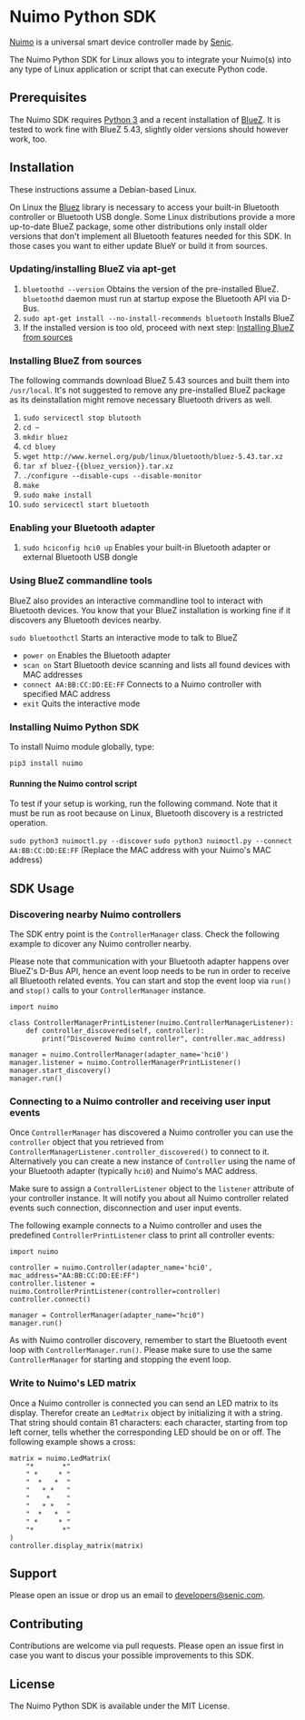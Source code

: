 # Nuimo Python SDK
[Nuimo](https://senic.com) is a universal smart device controller made by [Senic](https://senic.com).

The Nuimo Python SDK for Linux allows you to integrate your Nuimo(s) into any type of Linux application or script that can execute Python code.

## Prerequisites
The Nuimo SDK requires [Python 3](https://www.python.org) and a recent installation of [BlueZ](http://www.bluez.org/). It is tested to work fine with BlueZ 5.43, slightly older versions should however work, too.

## Installation
These instructions assume a Debian-based Linux.

On Linux the [Bluez](http://www.bluez.org/) library is necessary to access your built-in Bluetooth controller or Bluetooth USB dongle. Some Linux distributions provide a more up-to-date BlueZ package, some other distributions only install older versions that don't implement all Bluetooth features needed for this SDK. In those cases you want to either update BlueY or build it from sources.

### Updating/installing BlueZ via apt-get

1. `bluetoothd --version` Obtains the version of the pre-installed BlueZ. `bluetoothd` daemon must run at startup expose the Bluetooth API via D-Bus.
2. `sudo apt-get install --no-install-recommends bluetooth` Installs BlueZ
3. If the installed version is too old, proceed with next step: [Installing BlueZ from sources](#installing-bluez-from-sources)

### Installing BlueZ from sources

The following commands download BlueZ 5.43 sources and built them into `/usr/local`. It's not suggested to remove any pre-installed BlueZ package as its deinstallation might remove necessary Bluetooth drivers as well.

1. `sudo servicectl stop blutooth`
2. `cd ~`
3. `mkdir bluez`
4. `cd bluey`
5. `wget http://www.kernel.org/pub/linux/bluetooth/bluez-5.43.tar.xz`
6. `tar xf bluez-{{bluez_version}}.tar.xz`
7. `./configure --disable-cups --disable-monitor`
8. `make`
9. `sudo make install`
10. `sudo servicectl start bluetooth`

### Enabling your Bluetooth adapter

1. `sudo hciconfig hci0 up` Enables your built-in Bluetooth adapter or external Bluetooth USB dongle

### Using BlueZ commandline tools
BlueZ also provides an interactive commandline tool to interact with Bluetooth devices. You know that your BlueZ installation is working fine if it discovers any Bluetooth devices nearby.

`sudo bluetoothctl` Starts an interactive mode to talk to BlueZ
  * `power on` Enables the Bluetooth adapter
  * `scan on` Start Bluetooth device scanning and lists all found devices with MAC addresses
  * `connect AA:BB:CC:DD:EE:FF` Connects to a Nuimo controller with specified MAC address
  * `exit` Quits the interactive mode

### Installing Nuimo Python SDK

To install Nuimo module globally, type:

`pip3 install nuimo`

#### Running the Nuimo control script

To test if your setup is working, run the following command. Note that it must be run as root because on Linux, Bluetooth discovery is a restricted operation.

`sudo python3 nuimoctl.py --discover`
`sudo python3 nuimoctl.py --connect AA:BB:CC:DD:EE:FF` (Replace the MAC address with your Nuimo's MAC address)

## SDK Usage

### Discovering nearby Nuimo controllers

The SDK entry point is the `ControllerManager` class. Check the following example to dicover any Nuimo controller nearby.

Please note that communication with your Bluetooth adapter happens over BlueZ's D-Bus API, hence an event loop needs to be run in order to receive all Bluetooth related events. You can start and stop the event loop via `run()` and `stop()` calls to your `ControllerManager` instance.


```
import nuimo

class ControllerManagerPrintListener(nuimo.ControllerManagerListener):
    def controller_discovered(self, controller):
        print("Discovered Nuimo controller", controller.mac_address)

manager = nuimo.ControllerManager(adapter_name='hci0')
manager.listener = nuimo.ControllerManagerPrintListener()
manager.start_discovery()
manager.run()

```

### Connecting to a Nuimo controller and receiving user input events

Once `ControllerManager` has discovered a Nuimo controller you can use the `controller` object that you retrieved from `ControllerManagerListener.controller_discovered()` to connect to it. Alternatively you can create a new instance of `Controller` using the name of your Bluetooth adapter (typically `hci0`) and Nuimo's MAC address.

Make sure to assign a `ControllerListener` object to the `listener` attribute of your controller instance. It will notify you about all Nuimo controller related events such connection, disconnection and user input events.

The following example connects to a Nuimo controller and uses the predefined `ControllerPrintListener` class to print all controller events:

```
import nuimo

controller = nuimo.Controller(adapter_name='hci0', mac_address="AA:BB:CC:DD:EE:FF")
controller.listener = nuimo.ControllerPrintListener(controller=controller)
controller.connect()

manager = ControllerManager(adapter_name="hci0")
manager.run()

```

As with Nuimo controller discovery, remember to start the Bluetooth event loop with `ControllerManager.run()`. Please make sure to use the same `ControllerManager` for starting and stopping the event loop.

### Write to Nuimo's LED matrix

Once a Nuimo controller is connected you can send an LED matrix to its display. Therefor create an `LedMatrix` object by initializing it with a string. That string should contain 81 characters: each character, starting from top left corner, tells whether the corresponding LED should be on or off. The following example shows a cross:

```
matrix = nuimo.LedMatrix(
    "*       *"
    " *     * "
    "  *   *  "
    "   * *   "
    "    *    "
    "   * *   "
    "  *   *  "
    " *     * "
    "*       *"
)
controller.display_matrix(matrix)

```

## Support

Please open an issue or drop us an email to [developers@senic.com](mailto:developers@senic.com).

## Contributing

Contributions are welcome via pull requests. Please open an issue first in case you want to discus your possible improvements to this SDK.

## License

The Nuimo Python SDK is available under the MIT License.
